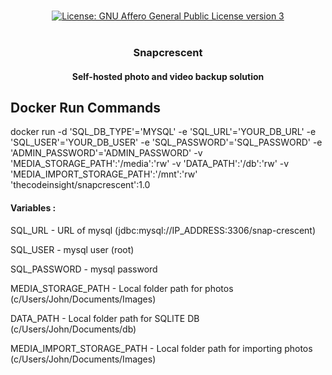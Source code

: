 <p align="center"> 
  <br/>  
  <a href="https://opensource.org/license/agpl-v3/"><img src="https://img.shields.io/badge/License-AGPLv3-blue?color=3F51B5&style=for-the-badge&label=License&logoColor=000000&labelColor=ece2ec" alt="License: GNU Affero General Public License version 3"></a>
  <br/>  
  <br/>   
</p>

<h3 align="center">Snapcrescent</h3>
<h4 align="center">Self-hosted photo and video backup solution</h4>


## Docker Run Commands

docker run -d 'SQL_DB_TYPE'='MYSQL' -e 'SQL_URL'='YOUR_DB_URL' -e 'SQL_USER'='YOUR_DB_USER' -e 'SQL_PASSWORD'='SQL_PASSWORD' -e 'ADMIN_PASSWORD'='ADMIN_PASSWORD' -v 'MEDIA_STORAGE_PATH':'/media':'rw' -v 'DATA_PATH':'/db':'rw' -v 'MEDIA_IMPORT_STORAGE_PATH':'/mnt':'rw' 'thecodeinsight/snapcrescent':1.0

#### Variables :
SQL_URL - URL of mysql (jdbc:mysql://IP_ADDRESS:3306/snap-crescent)

SQL_USER - mysql user (root)

SQL_PASSWORD - mysql password

MEDIA_STORAGE_PATH - Local folder path for photos (c/Users/John/Documents/Images)

DATA_PATH - Local folder path for SQLITE DB (c/Users/John/Documents/db)

MEDIA_IMPORT_STORAGE_PATH - Local folder path for importing photos (c/Users/John/Documents/Images)

